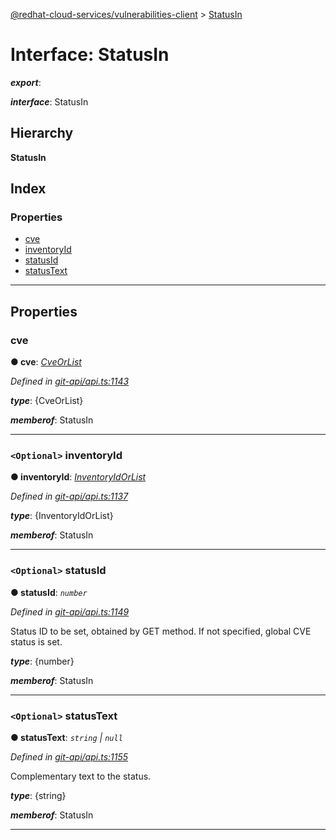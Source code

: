 [@redhat-cloud-services/vulnerabilities-client](../README.md) > [StatusIn](../interfaces/statusin.md)

# Interface: StatusIn

*__export__*: 

*__interface__*: StatusIn

## Hierarchy

**StatusIn**

## Index

### Properties

* [cve](statusin.md#cve)
* [inventoryId](statusin.md#inventoryid)
* [statusId](statusin.md#statusid)
* [statusText](statusin.md#statustext)

---

## Properties

<a id="cve"></a>

###  cve

**● cve**: *[CveOrList](cveorlist.md)*

*Defined in [git-api/api.ts:1143](https://github.com/karelhala/javascript-clients/blob/master/packages/vulnerabilities/git-api/api.ts#L1143)*

*__type__*: {CveOrList}

*__memberof__*: StatusIn

___
<a id="inventoryid"></a>

### `<Optional>` inventoryId

**● inventoryId**: *[InventoryIdOrList](inventoryidorlist.md)*

*Defined in [git-api/api.ts:1137](https://github.com/karelhala/javascript-clients/blob/master/packages/vulnerabilities/git-api/api.ts#L1137)*

*__type__*: {InventoryIdOrList}

*__memberof__*: StatusIn

___
<a id="statusid"></a>

### `<Optional>` statusId

**● statusId**: *`number`*

*Defined in [git-api/api.ts:1149](https://github.com/karelhala/javascript-clients/blob/master/packages/vulnerabilities/git-api/api.ts#L1149)*

Status ID to be set, obtained by GET method. If not specified, global CVE status is set.

*__type__*: {number}

*__memberof__*: StatusIn

___
<a id="statustext"></a>

### `<Optional>` statusText

**● statusText**: *`string` \| `null`*

*Defined in [git-api/api.ts:1155](https://github.com/karelhala/javascript-clients/blob/master/packages/vulnerabilities/git-api/api.ts#L1155)*

Complementary text to the status.

*__type__*: {string}

*__memberof__*: StatusIn

___

